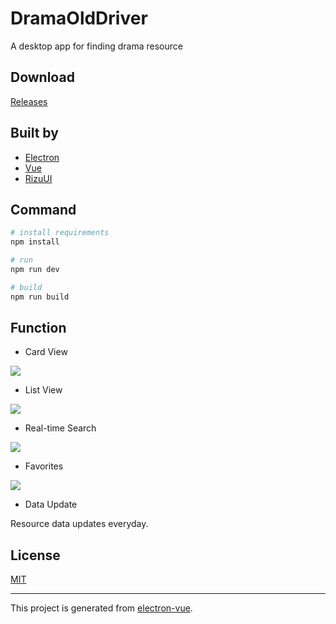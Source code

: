 # DramaOldDriver

A desktop app for finding drama resource

## Download

[Releases](https://github.com/yrq110/DramaOldDriver/releases)

## Built by
* [Electron](https://github.com/electron/electron)
* [Vue](https://github.com/vuejs/vue)
* [RizuUI](https://github.com/yrq110/RizuUI)

## Command

```bash
# install requirements
npm install 

# run
npm run dev

# build
npm run build
```

## Function

* Card View

![](https://github.com/yrq110/DramaOldDriver-client/blob/master/static/screenshots/card-view.png)

* List View

![](https://github.com/yrq110/DramaOldDriver-client/blob/master/static/screenshots/list-view.png)

* Real-time Search

![](https://github.com/yrq110/DramaOldDriver-client/blob/master/static/screenshots/search.png)

* Favorites

![](https://github.com/yrq110/DramaOldDriver-client/blob/master/static/screenshots/favorites.png)

* Data Update

Resource data updates everyday.

## License

[MIT](https://opensource.org/licenses/MIT)

---

This project is generated from [electron-vue](https://github.com/SimulatedGREG/electron-vue).